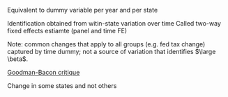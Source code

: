 ---
---

Equivalent to dummy variable per year and per state

Identification obtained from witin-state variation over time
Called two-way fixed effects estiamte (panel and time FE)

Note: common changes that apply to all groups (e.g. fed tax change) captured by time dummy; not a source of variation that identifies $\large \beta$.

[Goodman-Bacon critique](Goodman-Bacon%20critique.md)

Change in some states and not others
